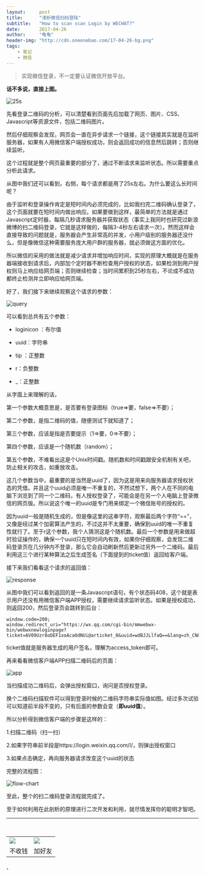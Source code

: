 ```yaml
---
layout:     post
title:      "浅析微信扫码登陆"
subtitle:   "How to scan scan Login by WECHAT?"
date:       2017-04-26
author:     "龟龟"
header-img: "http://cdn.oneonebao.com/17-04-26-bg.png"
tags:
    - 笔记
    - 微信
---
```


>实现微信登录，不一定要认证微信开放平台。


**话不多说，直接上图。**

![25s](http://cdn.oneonebao.com/25s.png)

先看登录二维码的分析，可以清楚看到页面先后加载了网页、图片、CSS、Javascript等资源文件，包括二维码图片。

然后仔细观察会发现，网页会一直在异步请求一个链接，这个链接其实就是在监听服务器，如果有人用微信客户端授权成功，则会返回成功的信息然后跳转；否则继续监听。

这个过程就是整个网页最重要的部分了，通过不断请求来监听状态。所以需要重点分析此请求。

从图中我们还可以看到，右侧，每个请求都是用了25s左右。为什么要这么长时间呢？

由于监听和登录操作肯定是短时间内必须完成的，比如我扫完二维码确认登录了，这个页面就要在短时间内做出响应。如果要做到这样，最简单的方法就是通过Javascript定时器，每隔几秒请求服务器并获取状态（事实上我同时也研究过新浪微博的扫二维码登录，它就是这样做的，每隔3-4秒左右请求一次）。然而这样会直接导致的问题就是，服务器会产生非常高的并发，小用户级别的服务器还没什么，但是像微信这种需要服务庞大用户群的服务器，就必须做这方面的优化。

所以微信的采用的做法就是减少请求并增加响应时间，实现的原理大概就是在服务器端接收到请求后，内部加个定时器不断检查用户授权的状态，如果检测到用户授权则马上响应给网页端；否则继续检查；当时间累积到25秒左右，不论成不成功都终止检测并立即响应给网页端。

 

好了，我们接下来继续观察这个请求的参数：

![query](http://cdn.oneonebao.com/17-04-26-query.png)

可以看到总共有五个参数：

* loginicon ：布尔值

* uuid：字符串

* tip ：正整数

* r：负整数

* _：正整数

从字面上来理解的话，

第一个参数大概意思是，是否要有登录图标（true=>要，false=>不要）；

第二个参数，是指二维码的值，随便测试下就知道了；

第三个参数，应该是指是否要提示（1=>要，0=>不要）；

第四个参数，应该是一个随机数（random）；

第五个参数，不难看出这是个Unix时间戳。随机数和时间戳跟安全机制有关吧，防止相关的攻击，如重放攻击。

这几个参数当中，最重要的是当然是uuid了，因为这是用来向服务器请求授权状态的凭借。并且这个uuid必须是唯一不重复的，不然试想下，两个人在不同的电脑下浏览到了同一个二维码，有人授权登录了，可能会是在另一个人电脑上登录微信的网页版。所以说这个唯一的uuid是专门用来绑定一个微信账号的授权的。

因为uuid一般是随机生成的，但是像这里的这串字符，观察最后两个字符“==”，又像是经过某个加密算法产生的，不过这并不太重要，确保到uuid的唯一不重复性就行了。至于r这个参数，我个人猜测这是个随机数。最后一个参数是用来做超时验证操作的，确保一个uuid只在短时间内有效，如果你仔细观察，会发现二维码登录页在几分钟内不登录，那么它会自动刷新然后更新过另外一个二维码。最后利用这三个进行某种算法之后生成签名（下面提到的ticket值）返回给客户端。

接下来我们看看这个请求的返回值：

 ![response](http://cdn.oneonebao.com/17-04-26-response.png)

从图中我们可以看到返回的是一条Javascript语句，有个状态码408，这个就是表示用户还没有用微信客户端APP授权，需要继续请求监听状态。如果是授权成功，则返回200，然后登录页会跳转到后台：

    window.code=200;
    window.redirect_uri="https://wx.qq.com/cgi-bin/mmwebwx-bin/webwxnewloginpage?ticket=AV09Uzr8oDEF1xoAcaOdNUi@articket_0&uuid=wdBJJLlfaQ==&lang=zh_CN&scan=1431123223";

ticket值就是服务器生成的用户签名，理解为access_token即可。

再来看看微信客户端APP扫描二维码后的页面：

![app](http://cdn.oneonebao.com/17-04-26-app.PNG)

当扫描成功二维码后，会弹出授权窗口，询问是否授权登录。

换个二维码扫描软件可以得到登录时候的二维码字符串实际值如图。经过多次试验可以知道前半段不变的，只有后面的参数会变（**即uuid值**）。

所以分析得到微信客户端的步骤是这样的：

1.扫描二维码（扫一扫）

2.如果字符串前半段是https://login.weixin.qq.com/l/，则弹出授权窗口

3.如果点击确定，再向服务器请求改变这个uuid的状态

完整的流程图：

![flow-chart](http://cdn.oneonebao.com/17-04-26-flow-chart.jpg)

至此，整个的扫二维码登录流程就完成了。

至于如何利用在此剖析的原理进行二次开发和利用，就尽情发挥你的聪明才智吧。


----
<br />
<table border="0">
    <tr border="0">
        <td>
            <img src="http://cdn.oneonebao.com/0%20%2837%29.gif">
        </td>
        <td>
            <img src="http://cdn.oneonebao.com/1490924677.png">
        </td>
    </tr>
    <tr>
        <td style="text-align:center">
            <span>不收钱</span>
        </td>
        <td style="text-align:center">
            <span>加好友</span>
        </td>
    </tr>
</table>


、








